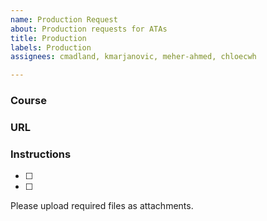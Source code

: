 ```yaml
---
name: Production Request
about: Production requests for ATAs
title: Production
labels: Production
assignees: cmadland, kmarjanovic, meher-ahmed, chloecwh

---
```


### Course

### URL

### Instructions
- [ ]
- [ ]

Please upload required files as attachments.
